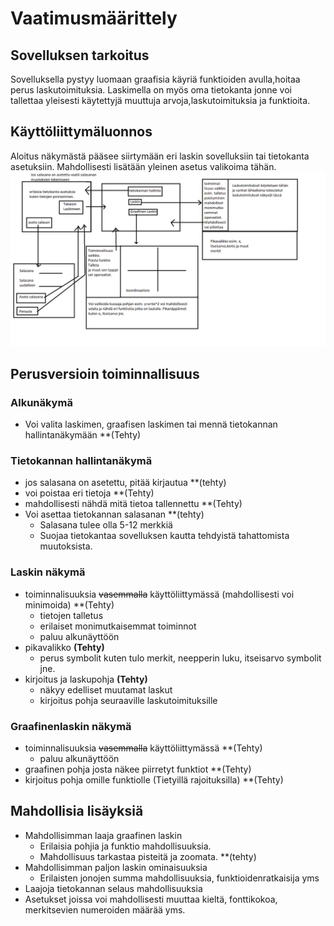 # Vaatimusmäärittely


## Sovelluksen tarkoitus
Sovelluksella pystyy luomaan graafisia käyriä funktioiden avulla,hoitaa perus laskutoimituksia. Laskimella on myös oma tietokanta  jonne voi tallettaa yleisesti käytettyjä muuttuja arvoja,laskutoimituksia ja funktioita.



## Käyttöliittymäluonnos
Aloitus näkymästä pääsee siirtymään eri laskin sovelluksiin tai tietokanta asetuksiin. Mahdollisesti lisätään yleinen asetus valikoima tähän. 
<img src="https://raw.githubusercontent.com/JaakkoRE/ot-harjoitustyo/master/Laskin%20Sovellus/Dokumentaatio/Kaavio.png" width="1000">

## Perusversioin toiminnallisuus
### Alkunäkymä 
- Voi valita laskimen, graafisen laskimen tai mennä tietokannan hallintanäkymään **(Tehty)
 ### Tietokannan hallintanäkymä
- jos salasana on asetettu, pitää kirjautua **(tehty)
- voi poistaa eri tietoja **(Tehty)
- mahdollisesti nähdä mitä tietoa tallennettu **(Tehty)
- Voi asettaa tietokannan salasanan **(tehty)
  - Salasana tulee olla 5-12 merkkiä
  - Suojaa tietokantaa sovelluksen kautta tehdyistä tahattomista muutoksista.

### Laskin näkymä
- toiminnalisuuksia <s>vasemmalla</s> käyttöliittymässä (mahdollisesti voi minimoida) **(Tehty)
  - tietojen talletus 
  - erilaiset monimutkaisemmat toiminnot
  - paluu alkunäyttöön
- pikavalikko **(Tehty)**
  - perus symbolit kuten tulo merkit, neepperin luku, itseisarvo symbolit jne.
- kirjoitus ja laskupohja **(Tehty)**
  - näkyy edelliset muutamat laskut
  - kirjoitus pohja seuraaville laskutoimituksille
### Graafinenlaskin näkymä 
- toiminnalisuuksia <s>vasemmalla</s> käyttöliittymässä **(Tehty)
  - paluu alkunäyttöön 
- graafinen pohja josta näkee piirretyt funktiot **(Tehty)
- kirjoitus pohja omille funktiolle (Tietyillä rajoituksilla) **(Tehty)

## Mahdollisia lisäyksiä
- Mahdollisimman laaja graafinen laskin  
  - Erilaisia pohjia ja funktio mahdollisuuksia.
  - Mahdollisuus tarkastaa pisteitä ja zoomata. **(tehty)
- Mahdollisimman paljon laskin ominaisuuksia
  - Erilaisten jonojen summa mahdollisuuksia, funktioidenratkaisija yms 
- Laajoja tietokannan selaus mahdollisuuksia
- Asetukset joissa voi mahdollisesti muuttaa kieltä, fonttikokoa, merkitsevien numeroiden määrää yms.


 
